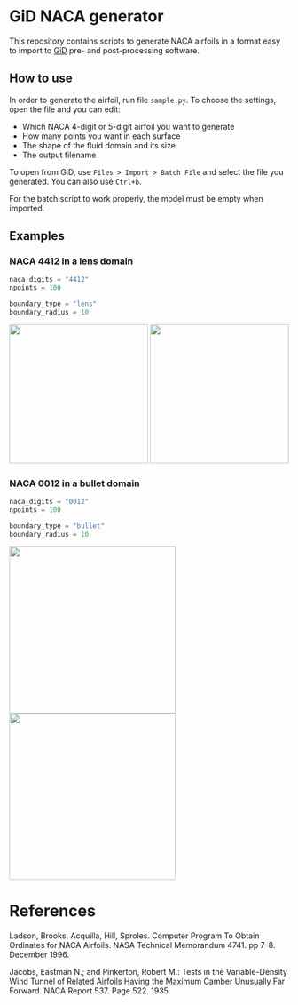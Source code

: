 # GiD NACA generator
This repository contains scripts to generate NACA airfoils in a format easy to import to [GiD](https://www.gidsimulation.com/) pre- and post-processing software.

## How to use
In order to generate the airfoil, run file `sample.py`. To choose the settings, open the file
and you can edit:
- Which NACA 4-digit or 5-digit airfoil you want to generate
- How many points you want in each surface
- The shape of the fluid domain and its size
- The output filename

To open from GiD, use `Files > Import > Batch File` and select the file you generated. You can also use `Ctrl+b`.

For the batch script to work properly, the model must be empty when imported.

## Examples
### NACA 4412 in a lens domain
```python
naca_digits = "4412"
npoints = 100

boundary_type = "lens"
boundary_radius = 10
```
<img src="https://user-images.githubusercontent.com/47142856/167839599-f3affaf1-d86f-4858-8c09-461eb7b32d8e.png" height="250"> <img src="https://user-images.githubusercontent.com/47142856/167840533-f9a1d9fc-ec5f-4fa2-b380-a53cc5624b47.png" height="250">


### NACA 0012 in a bullet domain
```python
naca_digits = "0012"
npoints = 100

boundary_type = "bullet"
boundary_radius = 10
```
<img src="https://user-images.githubusercontent.com/47142856/167840803-e8b9e6e8-e213-4676-9a6c-f9f955b91260.png" height="300"> <img src="https://user-images.githubusercontent.com/47142856/167841064-fd0857e8-08e7-49ef-9cd0-acedeb33d35c.png" height="300">

# References
Ladson, Brooks, Acquilla, Hill, Sproles. Computer Program To Obtain Ordinates for
NACA Airfoils. NASA Technical Memorandum 4741. pp 7-8. December 1996.

Jacobs, Eastman N.; and Pinkerton, Robert M.: Tests in the Variable-Density Wind Tunnel of Related Airfoils Having the Maximum Camber Unusually Far Forward. NACA Report 537. Page 522. 1935.
